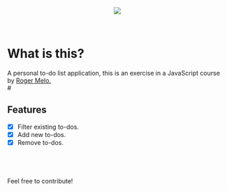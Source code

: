 <div style="text-align:center"><img src="https://user-images.githubusercontent.com/70287096/132997635-1a47b39c-ca7c-4310-9f48-52382ce372ad.png"></div>
<br>
<br>
<h1>What is this?</h1>
A personal to-do list application, this is an exercise in a JavaScript course by <a href="https://github.com/Roger-Melo">Roger Melo.</a>
<br>
#
<br>

<h2>Features</h2>

- [x] Filter existing to-dos.
- [x] Add new to-dos.
- [x] Remove to-dos.

<br>

#

Feel free to contribute!
